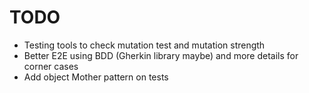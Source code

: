 # TODO

- Testing tools to check mutation test and mutation strength
- Better E2E using BDD (Gherkin library maybe) and more details for corner cases
- Add object Mother pattern on tests